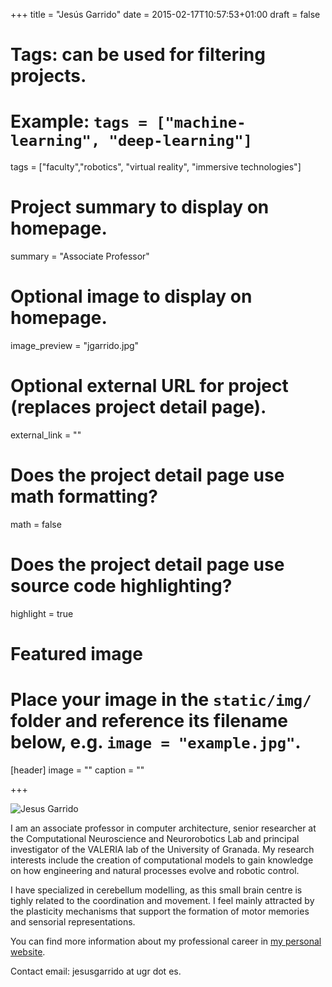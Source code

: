 +++
title = "Jesús Garrido"
date = 2015-02-17T10:57:53+01:00
draft = false

# Tags: can be used for filtering projects.
# Example: `tags = ["machine-learning", "deep-learning"]`
tags = ["faculty","robotics", "virtual reality", "immersive technologies"]

# Project summary to display on homepage.
summary = "Associate Professor"

# Optional image to display on homepage.
image_preview = "jgarrido.jpg"

# Optional external URL for project (replaces project detail page).
external_link = ""

# Does the project detail page use math formatting?
math = false

# Does the project detail page use source code highlighting?
highlight = true

# Featured image
# Place your image in the `static/img/` folder and reference its filename below, e.g. `image = "example.jpg"`.
[header]
image = ""
caption = ""

+++

![Jesus Garrido](/img/jgarrido.jpg)

I am an associate professor in computer architecture, senior researcher at the Computational Neuroscience and Neurorobotics Lab and principal investigator of the VALERIA lab of the University of Granada. My research interests include the creation of computational models to gain knowledge on how engineering and natural processes evolve and robotic control.

I have specialized in cerebellum modelling, as this small brain centre is tighly related to the coordination and movement. I feel mainly attracted by the plasticity mechanisms that support the formation of motor memories and sensorial representations.

You can find more information about my professional career in [my personal website](http://www.ugr.es/~jesusgarrido/).

Contact email: jesusgarrido at ugr dot es.
